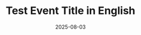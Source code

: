 ---
type: 
title: Test Event Title in English
date: 2025-08-03

# single-line or block description handled in script; no > in template


thumbnail: 
description: 
featured: false
---